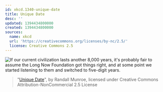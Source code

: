 ```yaml
---
id: xkcd.1340-unique-date
title: Unique Date
desc: ''
updated: 1394434800000
created: 1394434800000
sources:
  name: xkcd
  url: 'https://creativecommons.org/licenses/by-nc/2.5/'
  license: Creative Commons 2.5
---
```

![If our current civilization lasts another 8,000 years, it's probably fair to assume the Long Now Foundation got things right, and at some point we started listening to them and switched to five-digit years.](https://imgs.xkcd.com/comics/unique_date.png)
> "[Unique Date](https://xkcd.com/1340/)", by Randall Munroe, licensed under Creative Commons Attribution-NonCommercial 2.5 License
